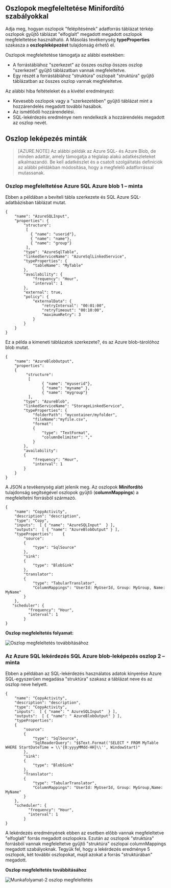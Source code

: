 ## <a name="column-mapping-with-translator-rules"></a>Oszlopok megfeleltetése Minifordító szabályokkal
Adja meg, hogyan oszlopok "felépítésének" adatforrás táblázat térkép oszlopok gyűjtő táblázat "elfoglalt" megadott megadott oszlopok megfeleltetése használható. A Másolás tevékenység **typeProperties** szakasza a **oszlopleképezést** tulajdonság érhető el.

Oszlopok megfeleltetése támogatja az alábbi esetekben:

- A forrástáblához "szerkezet" az összes oszlop összes oszlop "szerkezet" gyűjtő táblázatban vannak megfeleltetve.
- Egy részét a forrástáblához "struktúra" oszlopait "struktúra" gyűjtő táblázatban az összes oszlop vannak megfeleltetve.

Az alábbi hiba feltételeket és a kivétel eredményezi:

- Kevesebb oszlopok vagy a "szerkezetében" gyűjtő táblázat mint a hozzárendelés megadott további hasábok.
- Az ismétlődő hozzárendelési.
- SQL-lekérdezés eredménye nem rendelkezik a hozzárendelés megadott az oszlop nevét.

## <a name="column-mapping-samples"></a>Oszlop leképezés minták
> [AZURE.NOTE] Az alábbi példák az Azure SQL- és Azure Blob, de minden adattár, amely támogatja a téglalap alakú adatkészleteket alkalmazandó. Be kell adatkészlet és a csatolt szolgáltatás definíciók az alábbi példákban módosítása, hogy a megfelelő adatforrással mutassanak. 

### <a name="sample-1--column-mapping-from-azure-sql-to-azure-blob"></a>Oszlop megfeleltetése Azure SQL Azure blob 1 – minta
Ebben a példában a beviteli tábla szerkezete és SQL Azure SQL-adatbázisban táblázat mutat.

    {
        "name": "AzureSQLInput",
        "properties": {
            "structure": 
             [
               { "name": "userid"},
               { "name": "name"},
               { "name": "group"}
             ],
            "type": "AzureSqlTable",
            "linkedServiceName": "AzureSqlLinkedService",
            "typeProperties": {
                "tableName": "MyTable"
            },
            "availability": {
                "frequency": "Hour",
                "interval": 1
            },
            "external": true,
            "policy": {
                "externalData": {
                    "retryInterval": "00:01:00",
                    "retryTimeout": "00:10:00",
                    "maximumRetry": 3
                }
            }
        }
    }

Ez a példa a kimeneti táblázatok szerkezete?, és az Azure blob-tárolóhoz blob mutat.

    {
        "name": "AzureBlobOutput",
        "properties":
        {
             "structure": 
              [
                    { "name": "myuserid"},
                    { "name": "myname" },
                    { "name": "mygroup"}
              ],
            "type": "AzureBlob",
            "linkedServiceName": "StorageLinkedService",
            "typeProperties": {
                "folderPath": "mycontainer/myfolder",
                "fileName":"myfile.csv",
                "format":
                {
                    "type": "TextFormat",
                    "columnDelimiter": ","
                }
            },
            "availability":
            {
                "frequency": "Hour",
                "interval": 1
            }
        }
    }

A JSON a tevékenység alatt jelenik meg. Az oszlopok **Minifordító** tulajdonság segítségével oszlopok gyűjtő (**columnMappings**) a megfeleltetni forrásból származó.

    {
        "name": "CopyActivity",
        "description": "description", 
        "type": "Copy",
        "inputs":  [ { "name": "AzureSQLInput"  } ],
        "outputs":  [ { "name": "AzureBlobOutput" } ],
        "typeProperties":    {
            "source":
            {
                "type": "SqlSource"
            },
            "sink":
            {
                "type": "BlobSink"
            },
            "translator": 
            {
                "type": "TabularTranslator",
                "ColumnMappings": "UserId: MyUserId, Group: MyGroup, Name: MyName"
            }
        },
       "scheduler": {
              "frequency": "Hour",
              "interval": 1
            }
    }

**Oszlop megfeleltetés folyamat:**

![Oszlop megfeleltetés továbbításához](./media/data-factory-data-stores-with-rectangular-tables/column-mapping-flow.png)

### <a name="sample-2--column-mapping-with-sql-query-from-azure-sql-to-azure-blob"></a>Az Azure SQL lekérdezés SQL Azure blob-leképezés oszlop 2 – minta
Ebben a példában az SQL-lekérdezés használatos adatok kinyerése Azure SQL-egyszerűen megadása "struktúra" szakasz a táblázat neve és az oszlop neve helyett. 

    {
        "name": "CopyActivity",
        "description": "description", 
        "type": "CopyActivity",
        "inputs":  [ { "name": " AzureSQLInput"  } ],
        "outputs":  [ { "name": " AzureBlobOutput" } ],
        "typeProperties":
        {
            "source":
            {
                "type": "SqlSource",
                "SqlReaderQuery": "$$Text.Format('SELECT * FROM MyTable WHERE StartDateTime = \\'{0:yyyyMMdd-HH}\\'', WindowStart)"
            },
            "sink":
            {
                "type": "BlobSink"
            },
            "Translator": 
            {
                "type": "TabularTranslator",
                "ColumnMappings": "UserId: MyUserId, Group: MyGroup,Name: MyName"
            }
        },
        "scheduler": {
              "frequency": "Hour",
              "interval": 1
            }
    }

A lekérdezés eredményének ebben az esetben előbb vannak megfeleltetve "elfoglalt" forrás megadott oszlopokra. Ezután az oszlopok "struktúra" forrásból vannak megfeleltetve gyűjtő "struktúra" oszlopai columnMappings megadott szabályoknak.  Tegyük fel, hogy a lekérdezés eredménye 5 oszlopok, két további oszlopokat, majd azokat a forrás "struktúrában" megadott.

**Oszlop megfeleltetés továbbításához**

![Munkafolyamat-2 oszlop megfeleltetés](./media/data-factory-data-stores-with-rectangular-tables/column-mapping-flow-2.png)








